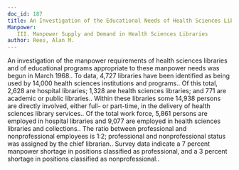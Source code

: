```yaml
---
doc_id: 187
title: An Investigation of the Educational Needs of Health Sciences Library
Manpower:
   III. Manpower Supply and Demand in Health Sciences Libraries
author: Rees, Alan M.
---
```


An investigation of the manpower requirements of health sciences libraries
and of educational programs appropriate to these manpower needs was begun in 
March 1968.. To data, 4,727 libraries have been identified as being used by
14,000 health sciences institutions and programs.. Of this total, 2,628 are 
hospital libraries; 1,328 are health sciences libraries; and 771 are academic 
or public libraries..
   Within these libraries some 14,938 persons are directly involved, either
full- or part-time, in the delivery of health sciences library services.. Of
the total work force, 5,861 persons are employed in hospital libraries and
9,077 are employed in health sciences libraries and collections.. The ratio
between professional and nonprofessional employees is 1:2; professional and
nonprofessional status was assigned by the chief librarian.. Survey data
indicate a 7 percent manpower shortage in positions classified as professional,
and a 3 percent shortage in positions classified as nonprofessional..